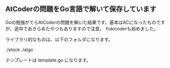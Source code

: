 ## AtCoderの問題をGo言語で解いて保存しています

Goの勉強がてらAtCoderの問題を解いた結果です。基本はACになったものですが、途中であきらめたやつもありますので注意。
Yukicoderも始めました。

ライブラリ的なものは、以下のフォルダになります。

./stock
./algo

テンプレートは
template.go
になります。

